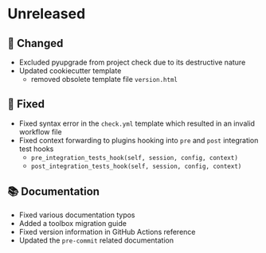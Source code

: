 # Unreleased

## 🔧 Changed

* Excluded pyupgrade from project check due to its destructive nature
* Updated cookiecutter template
    - removed obsolete template file `version.html`

## 🐞 Fixed

* Fixed syntax error in the `check.yml` template which resulted in an invalid workflow file
* Fixed context forwarding to plugins hooking into `pre` and `post` integration test hooks
    - `pre_integration_tests_hook(self, session, config, context)`
    - `post_integration_tests_hook(self, session, config, context)`

## 📚 Documentation

* Fixed various documentation typos
* Added a toolbox migration guide
* Fixed version information in GitHub Actions reference
* Updated the `pre-commit` related documentation
